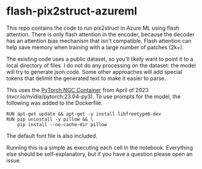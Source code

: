 # flash-pix2struct-azureml

This repo contains the code to run pix2struct in Azure ML using flash attention. There is only flash attention in the encoder, because the decoder has an attention bias mechanism that isn't compatible.  Flash attention can help save memory when training with a large number of patches (2k+). 

The existing code uses a public dataset, so you'll likely want to point it to a local directory of files. I do not do any processing on the dataset: the model will try to generate json code. Some other approaches will add special tokens that delimit the generated text to make it easier to parse.

This uses the [PyTorch NGC Container](https://catalog.ngc.nvidia.com/orgs/nvidia/containers/pytorch) from April of 2023 (nvcr.io/nvidia/pytorch:23.04-py3). To use prompts for the model, the following was added to the Dockerfile.

```
RUN apt-get update && apt-get -y install libfreetype6-dev
RUN pip uninstall -y pillow && \
    pip install --no-cache-dir pillow
```

The default font file is also included.


Running this is a simple as executing each cell in the notebook. Everything else should be self-explanatory, but if you have a question please open an issue.